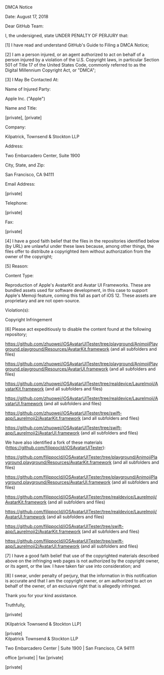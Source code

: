 

DMCA Notice



Date: August 17, 2018



Dear GitHub Team:



I, the undersigned, state UNDER PENALTY OF PERJURY that:



[1] I have read and understand GitHub's Guide to Filing a DMCA Notice;



[2] I am a person injured, or an agent authorized to act on behalf of a person injured by a violation of the U.S. Copyright laws, in particular Section 501 of Title 17 of the United States Code, commonly referred to as the Digital Millennium Copyright Act, or "DMCA";



[3] I May Be Contacted At:



Name of Injured Party:



Apple Inc. ("Apple")



Name and Title:



[private], [private]  


Company:



Kilpatrick, Townsend & Stockton LLP



Address:



Two Embarcadero Center, Suite 1900



City, State, and Zip:



San Francisco, CA 94111



Email Address:



[private]  


Telephone:



[private] 


Fax:



[private]  


[4] I have a good faith belief that the files in the repositories identified below (by URL) are unlawful under these laws because, among other things, the files offer to distribute a copyrighted item without authorization from the owner of the copyright;



[5] Reason:



Content Type:



Reproduction of Apple's AvatarKit and Avatar UI Frameworks. These are bundled assets used for software development, in this case to support Apple's Memoji feature, coming this fall as part of iOS 12. These assets are proprietary and are not open-source.



Violation(s):



Copyright Infringement



[6] Please act expeditiously to disable the content found at the following repository;



https://github.com/zhuowei/iOSAvatarUITester/tree/playground/AnimojiPlayground.playground/Resources/AvatarKit.framework (and all subfolders and files)

https://github.com/zhuowei/iOSAvatarUITester/tree/playground/AnimojiPlayground.playground/Resources/AvatarUI.framework (and all subfolders and files)

https://github.com/zhuowei/iOSAvatarUITester/tree/realdevice/Laurelmoji/AvatarKit.framework (and all subfolders and files)

https://github.com/zhuowei/iOSAvatarUITester/tree/realdevice/Laurelmoji/AvatarUI.framework (and all subfolders and files)

https://github.com/zhuowei/iOSAvatarUITester/tree/swift-app/Laurelmoji2/AvatarKit.framework (and all subfolders and files)

https://github.com/zhuowei/iOSAvatarUITester/tree/swift-app/Laurelmoji2/AvatarUI.framework (and all subfolders and files)



We have also identified a fork of these materials (https://github.com/filippocld/iOSAvatarUITester):



https://github.com/filippocld/iOSAvatarUITester/tree/playground/AnimojiPlayground.playground/Resources/AvatarKit.framework (and all subfolders and files)

https://github.com/filippocld/iOSAvatarUITester/tree/playground/AnimojiPlayground.playground/Resources/AvatarUI.framework (and all subfolders and files)

https://github.com/filippocld/iOSAvatarUITester/tree/realdevice/Laurelmoji/AvatarKit.framework (and all subfolders and files)

https://github.com/filippocld/iOSAvatarUITester/tree/realdevice/Laurelmoji/AvatarUI.framework (and all subfolders and files)

https://github.com/filippocld/iOSAvatarUITester/tree/swift-app/Laurelmoji2/AvatarKit.framework (and all subfolders and files)

https://github.com/filippocld/iOSAvatarUITester/tree/swift-app/Laurelmoji2/AvatarUI.framework (and all subfolders and files)



[7] I have a good faith belief that use of the copyrighted materials described above on the infringing web pages is not authorized by the copyright owner, or its agent, or the law. I have taken fair use into consideration; and



[8] I swear, under penalty of perjury, that the information in this notification is accurate and that I am the copyright owner, or am authorized to act on behalf of the owner, of an exclusive right that is allegedly infringed.



Thank you for your kind assistance.



Truthfully,



[private]  


[Kilpatrick Townsend & Stockton LLP]



[private]  
Kilpatrick Townsend & Stockton LLP

Two Embarcadero Center | Suite 1900 | San Francisco, CA 94111

office [private] | fax [private] 

[private]  
